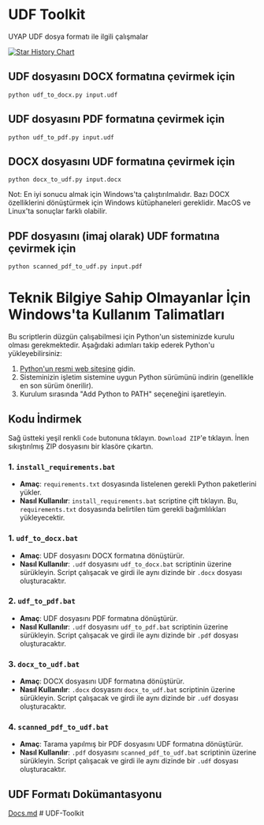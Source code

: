# UDF Toolkit
 UYAP UDF dosya formatı ile ilgili çalışmalar

[![Star History Chart](https://api.star-history.com/svg?repos=saidsurucu/udf-toolkit&type=Date)](https://www.star-history.com/#saidsurucu/udf-toolkit&Date)

## UDF dosyasını DOCX formatına çevirmek için
```
python udf_to_docx.py input.udf
```
## UDF dosyasını PDF formatına çevirmek için
```
python udf_to_pdf.py input.udf
```
## DOCX dosyasını UDF formatına çevirmek için
```
python docx_to_udf.py input.docx
```
Not: En iyi sonucu almak için Windows'ta çalıştırılmalıdır. Bazı DOCX özelliklerini dönüştürmek için Windows kütüphaneleri gereklidir. MacOS ve Linux'ta sonuçlar farklı olabilir.
## PDF dosyasını (imaj olarak) UDF formatına çevirmek için
```
python scanned_pdf_to_udf.py input.pdf
```
# Teknik Bilgiye Sahip Olmayanlar İçin Windows'ta Kullanım Talimatları

Bu scriptlerin düzgün çalışabilmesi için Python'un sisteminizde kurulu olması gerekmektedir. Aşağıdaki adımları takip ederek Python'u yükleyebilirsiniz:

1. [Python'un resmi web sitesine](https://www.python.org/downloads/) gidin.
2. Sisteminizin işletim sistemine uygun Python sürümünü indirin (genellikle en son sürüm önerilir).
3. Kurulum sırasında "Add Python to PATH" seçeneğini işaretleyin.

## Kodu İndirmek
Sağ üstteki yeşil renkli `Code` butonuna tıklayın. `Download ZIP`'e tıklayın. İnen sıkıştırılmış ZIP dosyasını bir klasöre çıkartın.

### 1. `install_requirements.bat`
- **Amaç**: `requirements.txt` dosyasında listelenen gerekli Python paketlerini yükler.
- **Nasıl Kullanılır**: `install_requirements.bat` scriptine çift tıklayın. Bu, `requirements.txt` dosyasında belirtilen tüm gerekli bağımlılıkları yükleyecektir.

### 1. `udf_to_docx.bat`
- **Amaç**: UDF dosyasını DOCX formatına dönüştürür.
- **Nasıl Kullanılır**: `.udf` dosyasını `udf_to_docx.bat` scriptinin üzerine sürükleyin. Script çalışacak ve girdi ile aynı dizinde bir `.docx` dosyası oluşturacaktır.

### 2. `udf_to_pdf.bat`
- **Amaç**: UDF dosyasını PDF formatına dönüştürür.
- **Nasıl Kullanılır**: `.udf` dosyasını `udf_to_pdf.bat` scriptinin üzerine sürükleyin. Script çalışacak ve girdi ile aynı dizinde bir `.pdf` dosyası oluşturacaktır.

### 3. `docx_to_udf.bat`
- **Amaç**: DOCX dosyasını UDF formatına dönüştürür.
- **Nasıl Kullanılır**: `.docx` dosyasını `docx_to_udf.bat` scriptinin üzerine sürükleyin. Script çalışacak ve girdi ile aynı dizinde bir `.udf` dosyası oluşturacaktır.

### 4. `scanned_pdf_to_udf.bat`
- **Amaç**: Tarama yapılmış bir PDF dosyasını UDF formatına dönüştürür.
- **Nasıl Kullanılır**: `.pdf` dosyasını `scanned_pdf_to_udf.bat` scriptinin üzerine sürükleyin. Script çalışacak ve girdi ile aynı dizinde bir `.udf` dosyası oluşturacaktır.


## UDF Formatı Dokümantasyonu
[Docs.md](./Docs.md)
#   U D F - T o o l k i t  
 